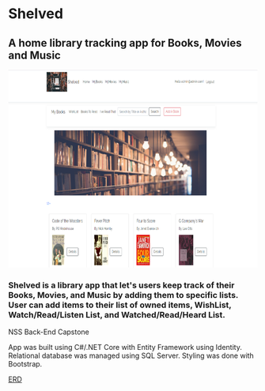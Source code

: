 # Shelved 
## A home library tracking app for Books, Movies and Music
<img src="https://github.com/laurenelizamax/Shelved/blob/master/shelvedShot.png" alt="shelved" width="800" height="400">

###  Shelved is a library app that let's users keep track of their Books, Movies, and Music by adding them to specific lists. User can add items to their list of owned items, WishList, Watch/Read/Listen List, and  Watched/Read/Heard List.
 NSS Back-End Capstone

 App was built using C#/.NET Core with Entity Framework using Identity. Relational database was managed using SQL Server. Styling was done with Bootstrap.


[ERD](https://github.com/laurenelizamax/Shelved/blob/master/backendCapstone.pdf) <br />
